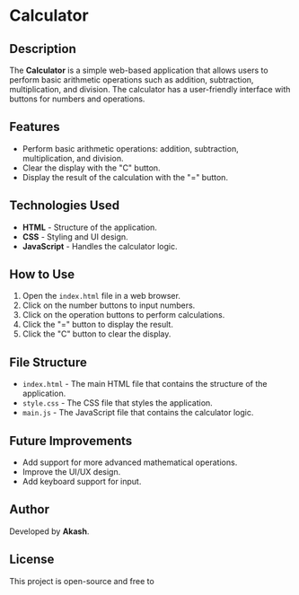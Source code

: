 # Calculator

## Description
The **Calculator** is a simple web-based application that allows users to perform basic arithmetic operations such as addition, subtraction, multiplication, and division. The calculator has a user-friendly interface with buttons for numbers and operations.

## Features
- Perform basic arithmetic operations: addition, subtraction, multiplication, and division.
- Clear the display with the "C" button.
- Display the result of the calculation with the "=" button.

## Technologies Used
- **HTML** - Structure of the application.
- **CSS** - Styling and UI design.
- **JavaScript** - Handles the calculator logic.

## How to Use
1. Open the `index.html` file in a web browser.
2. Click on the number buttons to input numbers.
3. Click on the operation buttons to perform calculations.
4. Click the "=" button to display the result.
5. Click the "C" button to clear the display.

## File Structure
- `index.html` - The main HTML file that contains the structure of the application.
- `style.css` - The CSS file that styles the application.
- `main.js` - The JavaScript file that contains the calculator logic.

## Future Improvements
- Add support for more advanced mathematical operations.
- Improve the UI/UX design.
- Add keyboard support for input.

## Author
Developed by **Akash**.

## License
This project is open-source and free to
